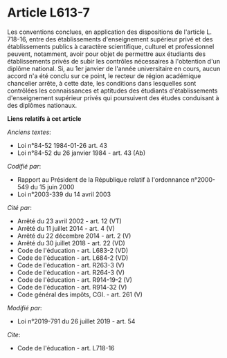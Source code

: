# Article L613-7

Les conventions conclues, en application des dispositions de l'article L. 718-16, entre des établissements d'enseignement
supérieur privé et des établissements publics à caractère scientifique, culturel et professionnel peuvent, notamment, avoir
pour objet de permettre aux étudiants des établissements privés de subir les contrôles nécessaires à l'obtention d'un diplôme
national. Si, au 1er janvier de l'année universitaire en cours, aucun accord n'a été conclu sur ce point, le recteur de
région académique chancelier arrête, à cette date, les conditions dans lesquelles sont contrôlées les connaissances et
aptitudes des étudiants d'établissements d'enseignement supérieur privés qui poursuivent des études conduisant à des diplômes
nationaux.

**Liens relatifs à cet article**

_Anciens textes_:

  - Loi n°84-52 1984-01-26 art. 43
  - Loi n°84-52 du 26 janvier 1984 - art. 43 (Ab)

_Codifié par_:

  - Rapport au Président de la République relatif à l'ordonnance n°2000-549 du 15 juin 2000
  - Loi n°2003-339 du 14 avril 2003

_Cité par_:

  - Arrêté du 23 avril 2002 - art. 12 (VT)
  - Arrêté du 11 juillet 2014 - art. 4 (V)
  - Arrêté du 22 décembre 2014 - art. 2 (V)
  - Arrêté du 30 juillet 2018 - art. 22 (VD)
  - Code de l'éducation - art. L683-2 (VD)
  - Code de l'éducation - art. L684-2 (VD)
  - Code de l'éducation - art. R263-3 (V)
  - Code de l'éducation - art. R264-3 (V)
  - Code de l'éducation - art. R914-19-2 (V)
  - Code de l'éducation - art. R914-32 (V)
  - Code général des impôts, CGI. - art. 261 (V)

_Modifié par_:

  - Loi n°2019-791 du 26 juillet 2019 - art. 54

_Cite_:

  - Code de l'éducation - art. L718-16
